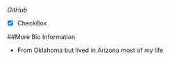 _*GitHub*_

- [x] CheckBox

##More Bio Information
- From Oklahoma but lived in Arizona most of my life
